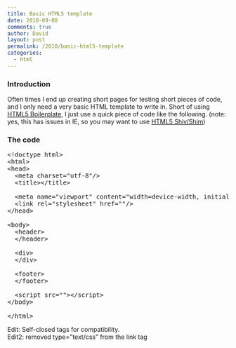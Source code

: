 ```yaml
---
title: Basic HTML5 template
date: 2010-09-08
comments: true
author: David
layout: post
permalink: /2010/basic-html5-template
categories:
  - html
---
```

### Introduction

Often times I end up creating short pages for testing short pieces of code, and I only need a very basic HTML template to write in. Short of using [HTML5 Boilerplate][1], I just use a quick piece of code like the following. (note: yes, this has issues in IE, so you may want to use [HTML5 Shiv/Shim][2])

### The code

<pre name="code" class="html">&lt;!doctype html&gt;
&lt;html&gt;
&lt;head&gt;
  &lt;meta charset="utf-8"/&gt;
  &lt;title&gt;&lt;/title&gt;

  &lt;meta name="viewport" content="width=device-width, initial-scale=1.0, maximum-scale=1.0"/&gt;
  &lt;link rel="stylesheet" href=""/&gt;
&lt;/head&gt;

&lt;body&gt;
  &lt;header&gt;
  &lt;/header&gt;

  &lt;div&gt;
  &lt;/div&gt;

  &lt;footer&gt;
  &lt;/footer&gt;

  &lt;script src=""&gt;&lt;/script&gt;
&lt;/body&gt;

&lt;/html&gt;
</pre>

Edit: Self-closed tags for compatibility.  
Edit2: removed type=&#8221;text/css&#8221; from the link tag

 [1]: http://html5boilerplate.com/
 [2]: http://remysharp.com/2009/01/07/html5-enabling-script/